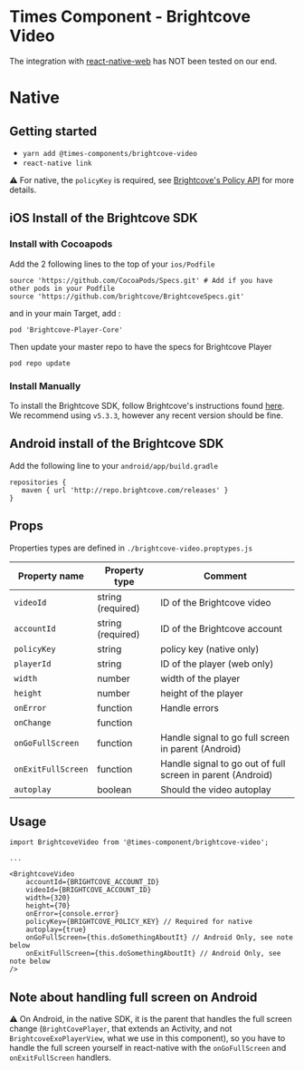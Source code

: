 # Times Component - Brightcove Video

The integration with [react-native-web](https://github.com/necolas/react-native-web) has NOT been tested on our end.

# Native

## Getting started

* `yarn add @times-components/brightcove-video`
* `react-native link`

:warning: For native, the `policyKey` is required, see [Brightcove's Policy API](https://docs.brightcove.com/en/video-cloud/policy-api/getting-started/api-overview.html) for more details.

## iOS Install of the Brightcove SDK

### Install with Cocoapods

Add the 2 following lines to the top of your `ios/Podfile`

```
source 'https://github.com/CocoaPods/Specs.git' # Add if you have other pods in your Podfile
source 'https://github.com/brightcove/BrightcoveSpecs.git'
```

and in your main Target, add :

```
pod 'Brightcove-Player-Core'
```

Then update your master repo to have the specs for Brightcove Player

```
pod repo update
```

### Install Manually

To install the Brightcove SDK, follow Brightcove's instructions found [here](https://github.com/brightcove/brightcove-player-sdk-ios#manual). We recommend using `v5.3.3`, however any recent version should be fine.

## Android install of the Brightcove SDK

Add the following line to your `android/app/build.gradle`

```
repositories {
   maven { url 'http://repo.brightcove.com/releases' }
}
```

## Props

Properties types are defined in `./brightcove-video.proptypes.js`

| Property name | Property type | Comment
| --- | --- | ---
| `videoId` | string (required) | ID of the Brightcove video
| `accountId` | string (required) | ID of the Brightcove account
| `policyKey` | string | policy key (native only)
| `playerId` | string | ID of the player (web only)
| `width` | number | width of the player
| `height` | number | height of the player
| `onError` | function | Handle errors
| `onChange` | function |
| `onGoFullScreen` | function | Handle signal to go full screen in parent (Android)
| `onExitFullScreen` | function | Handle signal to go out of full screen in parent (Android)
| `autoplay` | boolean | Should the video autoplay

## Usage

```
import BrightcoveVideo from '@times-component/brightcove-video';

...

<BrightcoveVideo
    accountId={BRIGHTCOVE_ACCOUNT_ID}
    videoId={BRIGHTCOVE_ACCOUNT_ID}
    width={320}
    height={70}
    onError={console.error}
    policyKey={BRIGHTCOVE_POLICY_KEY} // Required for native
    autoplay={true}
    onGoFullScreen={this.doSomethingAboutIt} // Android Only, see note below
    onExitFullScreen={this.doSomethingAboutIt} // Android Only, see note below
/>

```

## Note about handling full screen on Android

:warning: On Android, in the native SDK, it is the parent that handles the full screen change (`BrightCovePlayer`, that extends an Activity, and not `BrightcoveExoPlayerView`, what we use in this component), so you have to handle the full screen yourself in react-native with the `onGoFullScreen` and `onExitFullScreen` handlers.
